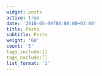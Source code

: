 ```yaml
---
widget: posts
active: true
date: '2018-05-09T00:00:00+02:00'
title: Posts
subtitle: Posts
weight: '60'
count: '5'
tags_include:[]
tags_exclude:[]
list_format: '1'
---
```


